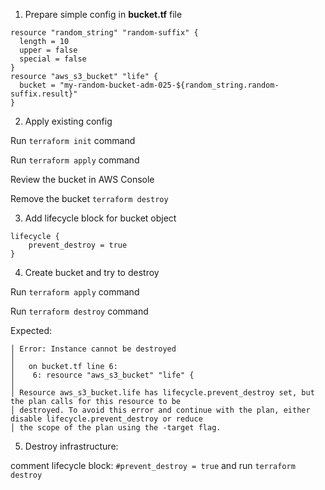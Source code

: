 1. Prepare simple config in **bucket.tf** file
````
resource "random_string" "random-suffix" {
  length = 10
  upper = false
  special = false
}
resource "aws_s3_bucket" "life" {
  bucket = "my-random-bucket-adm-025-${random_string.random-suffix.result}"
}
````

2. Apply existing config
   
Run `terraform init` command

Run `terraform apply` command

Review the bucket in AWS Console

Remove the bucket `terraform destroy`
   
3. Add lifecycle block for bucket object
````
lifecycle {
    prevent_destroy = true
}
````
4. Create bucket and try to destroy

Run `terraform apply` command

Run `terraform destroy` command

Expected:
````
│ Error: Instance cannot be destroyed
│
│   on bucket.tf line 6:
│    6: resource "aws_s3_bucket" "life" {
│
│ Resource aws_s3_bucket.life has lifecycle.prevent_destroy set, but the plan calls for this resource to be
│ destroyed. To avoid this error and continue with the plan, either disable lifecycle.prevent_destroy or reduce
│ the scope of the plan using the -target flag.
````

5. Destroy infrastructure:

comment lifecycle block:
`#prevent_destroy = true`
   and run `terraform destroy`